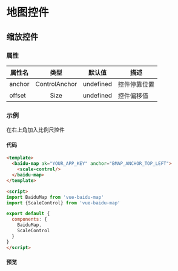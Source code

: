 # 地图控件

## 缩放控件

### 属性

|属性名|类型|默认值|描述|
|------|:---:|:---:|----|
|anchor|ControlAnchor|undefined|控件停靠位置|
|offset|Size|undefined|控件偏移值|

### 示例

在右上角加入比例尺控件

#### 代码

```html
<template>
  <baidu-map ak="YOUR_APP_KEY" anchor="BMAP_ANCHOR_TOP_LEFT">
    <scale-control/>
  </baidu-map>
</template>

<script>
import BaiduMap from 'vue-baidu-map'
import {ScaleControl} from 'vue-baidu-map'

export default {
  components: {
    BaiduMap,
    ScaleControl
  }
}
</script>
```

#### 预览
<baidu-map class="map" ak="C6bKwIcQvm2gPPUIPjpSQpVD">
  <scale-control anchor="BMAP_ANCHOR_TOP_RIGHT"/>
</baidu-map>
